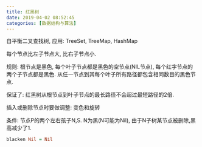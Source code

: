 ```yaml
---
title: 红黑树
date: 2019-04-02 08:52:45
categories: [数据结构与算法]
---
```



自平衡二叉查找树, 应用: TreeSet, TreeMap, HashMap

每个节点比左子节点大, 比右子节点小.

规则: 
    根节点是黑色, 每个叶子节点都是黑色的空节点(NIL节点),
    每个红字节点的两个子节点都是黑色.
    从任一节点到其每个叶子所有路径都包含相同数目的黑色节点.

保证了: 红黑树从根节点到叶子节点的最长路径不会超过最短路径的2倍.

插入或删除节点时要做调整: 变色和旋转


条件: 节点P的两个左右孩子N,S. N为黑(N可能为Nil), 由于N子树某节点被删除,黑高减少了1.



```haskell
blacken Nil = Nil


```
